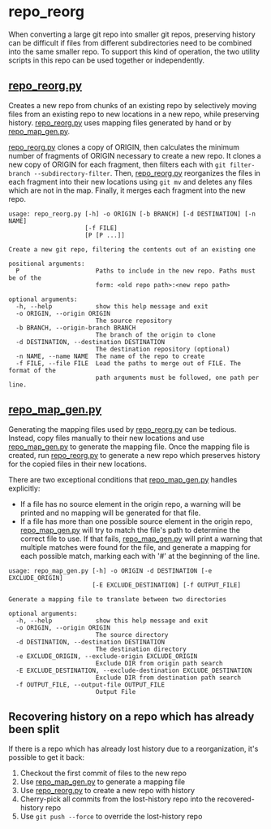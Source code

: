 # repo_reorg
When converting a large git repo into smaller git repos, preserving history can be difficult if files from different subdirectories need to be combined into the same smaller repo.  To support this kind of operation, the two utility scripts in this repo can be used together or independently.

## [repo_reorg.py](./repo_reorg.py)
Creates a new repo from chunks of an existing repo by selectively moving files from an existing repo to new locations in a new repo, while preserving history. [repo_reorg.py](./repo_reorg.py) uses mapping files generated by hand or by [repo_map_gen.py](./repo_map_gen.py).

[repo_reorg.py](./repo_reorg.py) clones a copy of ORIGIN, then calculates the minimum number of fragments of ORIGIN necessary to create a new repo.  It clones a new copy of ORIGIN for each fragment, then filters each with ```git filter-branch --subdirectory-filter```. Then, [repo_reorg.py](./repo_reorg.py) reorganizes the files in each fragment into their new locations using ```git mv``` and deletes any files which are not in the map. Finally, it merges each fragment into the new repo.

```
usage: repo_reorg.py [-h] -o ORIGIN [-b BRANCH] [-d DESTINATION] [-n NAME]
                     [-f FILE]
                     [P [P ...]]

Create a new git repo, filtering the contents out of an existing one

positional arguments:
  P                     Paths to include in the new repo. Paths must be of the
                        form: <old repo path>:<new repo path>

optional arguments:
  -h, --help            show this help message and exit
  -o ORIGIN, --origin ORIGIN
                        The source repository
  -b BRANCH, --origin-branch BRANCH
                        The branch of the origin to clone
  -d DESTINATION, --destination DESTINATION
                        The destination repository (optional)
  -n NAME, --name NAME  The name of the repo to create
  -f FILE, --file FILE  Load the paths to merge out of FILE. The format of the
                        path arguments must be followed, one path per line.
```
## [repo_map_gen.py](./repo_map_gen.py)
Generating the mapping files used by [repo_reorg.py](./repo_reorg.py) can be tedious.  Instead, copy files manually to their new locations and use [repo_map_gen.py](./repo_map_gen.py) to generate the mapping file.  Once the mapping file is created, run [repo_reorg.py](./repo_reorg.py) to generate a new repo which preserves history for the copied files in their new locations.

There are two exceptional conditions that [repo_map_gen.py](./repo_map_gen.py) handles explicitly:
* If a file has no source element in the origin repo, a warning will be printed and no mapping will be generated for that file.
* If a file has more than one possible source element in the origin repo, [repo_map_gen.py](./repo_map_gen.py) will try to match the file's path to determine the correct file to use.  If that fails, [repo_map_gen.py](./repo_map_gen.py) will print a warning that multiple matches were found for the file, and generate a mapping for each possible match, marking each with '#' at the beginning of the line.

```
usage: repo_map_gen.py [-h] -o ORIGIN -d DESTINATION [-e EXCLUDE_ORIGIN]
                       [-E EXCLUDE_DESTINATION] [-f OUTPUT_FILE]

Generate a mapping file to translate between two directories

optional arguments:
  -h, --help            show this help message and exit
  -o ORIGIN, --origin ORIGIN
                        The source directory
  -d DESTINATION, --destination DESTINATION
                        The destination directory
  -e EXCLUDE_ORIGIN, --exclude-origin EXCLUDE_ORIGIN
                        Exclude DIR from origin path search
  -E EXCLUDE_DESTINATION, --exclude-destination EXCLUDE_DESTINATION
                        Exclude DIR from destination path search
  -f OUTPUT_FILE, --output-file OUTPUT_FILE
                        Output File
```
## Recovering history on a repo which has already been split
If there is a repo which has already lost history due to a reorganization, it's possible to get it back:
1. Checkout the first commit of files to the new repo
2. Use [repo_map_gen.py](./repo_map_gen.py) to generate a mapping file
3. Use [repo_reorg.py](./repo_reorg.py) to create a new repo with history
4. Cherry-pick all commits from the lost-history repo into the recovered-history repo
5. Use ```git push --force``` to override the lost-history repo
